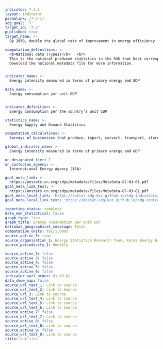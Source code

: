 ```yaml
---
indicator: 7.3.1
layout: indicator
permalink: /7-3-1/
sdg_goal: '7'
target_id: '7.3'
published: true
target_name: >-
  By 2030, double the global rate of improvement in energy efficiency'

computation_definitions: >-
  <b>National data (Type1)</b>   <br>
  This is the national produced statistics in the ROK that best corresponds to the definition of UN SDGs indicators. <br>
  Download the national metadata file for more information.


indicator_name: >-
  Energy intensity measured in terms of primary energy and GDP

data_name: >-
  Energy consumption per unit GDP


indicator_definition: >-
  Energy consumption per the country’s unit GDP 

statistics_name: >-
  Energy Supply and Demand Statistics 

computation_calculations: >-
  Surveys of businesses that produce, import, convert, transport, store, or sell energy

global_indicator_name: >-
  Energy intensity measured in terms of primary energy and GDP

un_designated_tier: I
un_custodian_agency: >-
  International Energy Agency (IEA)

goal_meta_link: >-
  https://unstats.un.org/sdgs/metadata/files/Metadata-07-03-01.pdf   
goal_meta_link_text: >-
  https://unstats.un.org/sdgs/metadata/files/Metadata-07-03-01.pdf   
goal_meta_local_link: 'https://kostat-sdg-kor.github.io/sdg-indicators/public/data/Metadata-07-03-01_ENG.pdf'
goal_meta_local_link_text: 'https://kostat-sdg-kor.github.io/sdg-indicators/public/data/Metadata-07-03-01_ENG.pdf'

reporting_status: complete
data_non_statistical: false
graph_type: line
graph_title: Energy consumption per unit GDP
national_geographical_coverage: Total
computation_units: TOE/1,000$
source_active_1: true
source_organisation_1: Energy Statistics Research Team, Korea Energy Economics Institute
source_periodicity_1: Monthly

source_active_2: false
source_active_3: false
source_active_4: false
source_active_5: false
source_active_6: false
indicator_sort_order: 01-03-01
data_show_map: false
source_url_text_1: Link to source
source_url_text_2: Link to Source
source_url_3: Link to source
source_url_text_4: Link to source
source_url_text_5: Link to source
source_url_text_6: Link to source
source_active_7: false
source_url_text_7: Link to source
source_active_8: false
source_url_text_8: Link to source
source_active_9: false
source_url_text_9: Link to source
title: Untitled
---
```

